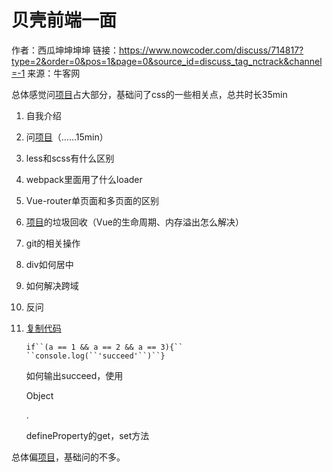 # 贝壳前端一面

作者：西瓜坤坤坤坤
链接：https://www.nowcoder.com/discuss/714817?type=2&order=0&pos=1&page=0&source_id=discuss_tag_nctrack&channel=-1
来源：牛客网



总体感觉问[项目]()占大部分，基础问了css的一些相关点，总共时长35min 

  
 

1.  自我介绍 

2.  问[项目]()（……15min） 

3.  less和scss有什么区别 

4.  webpack里面用了什么loader 

5.  Vue-router单页面和多页面的区别 

6.  [项目]()的垃圾回收（Vue的生命周期、内存溢出怎么解决） 

7.  git的相关操作 

8.  div如何居中 

9.  如何解决跨域 

10.  反问 

11. [复制代码](#)

    `if``(a == 1 && a == 2 && a == 3){``  ``console.log(``'succeed'``)``}`

     如何输出succeed，使用

    Object

    .

    defineProperty的get，set方法

   
  

  总体偏[项目]()，基础问的不多。